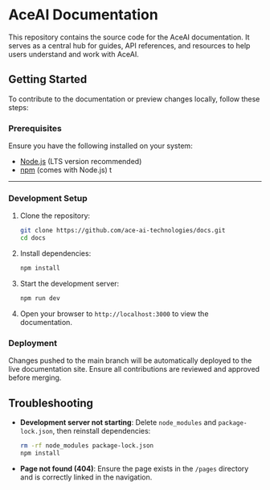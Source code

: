 # AceAI Documentation

This repository contains the source code for the AceAI documentation. It serves as a central hub for guides, API references, and resources to help users understand and work with AceAI.

## Getting Started

To contribute to the documentation or preview changes locally, follow these steps:

### Prerequisites

Ensure you have the following installed on your system:
- [Node.js](https://nodejs.org/) (LTS version recommended)
- [npm](https://www.npmjs.com/) (comes with Node.js) t

------
### Development Setup

1. Clone the repository:
   ```bash
   git clone https://github.com/ace-ai-technologies/docs.git
   cd docs
   ```

2. Install dependencies:
   ```bash
   npm install
   ```

3. Start the development server:
   ```bash
   npm run dev 
   ```

4. Open your browser to `http://localhost:3000` to view the documentation.

### Deployment

Changes pushed to the main branch will be automatically deployed to the live documentation site. Ensure all contributions are reviewed and approved before merging.


## Troubleshooting

- **Development server not starting**: Delete `node_modules` and `package-lock.json`, then reinstall dependencies:
  ```bash
  rm -rf node_modules package-lock.json
  npm install
  ```
- **Page not found (404)**: Ensure the page exists in the `/pages` directory and is correctly linked in the navigation.
